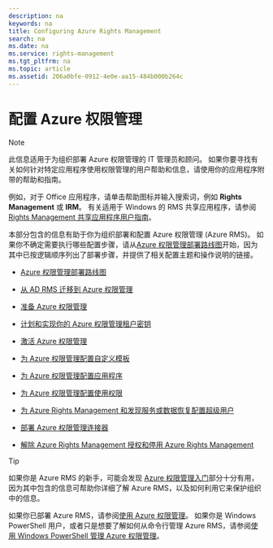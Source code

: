 ```yaml
---
description: na
keywords: na
title: Configuring Azure Rights Management
search: na
ms.date: na
ms.service: rights-management
ms.tgt_pltfrm: na
ms.topic: article
ms.assetid: 206a0bfe-0912-4e0e-aa15-484b000b264c
---
```

# 配置 Azure 权限管理
> [!NOTE]
> 此信息适用于为组织部署 Azure 权限管理的 IT 管理员和顾问。 如果你要寻找有关如何针对特定应用程序使用权限管理的用户帮助和信息，请使用你的应用程序附带的帮助和指南。
> 
> 例如，对于 Office 应用程序，请单击帮助图标并输入搜索词，例如 **Rights Management** 或 **IRM**。 有关适用于 Windows 的 RMS 共享应用程序，请参阅 [Rights Management 共享应用程序用户指南](http://technet.microsoft.com/library/dn339006.aspx)。

本部分包含的信息有助于你为组织部署和配置 Azure 权限管理 (Azure RMS)。 如果你不确定需要执行哪些配置步骤，请从[Azure 权限管理部署路线图](../Topic/Azure_Rights_Management_Deployment_Roadmap.md)开始，因为其中已按逻辑顺序列出了部署步骤，并提供了相关配置主题和操作说明的链接。

-   [Azure 权限管理部署路线图](../Topic/Azure_Rights_Management_Deployment_Roadmap.md)

-   [从 AD RMS 迁移到 Azure 权限管理](../Topic/Migrating_from_AD_RMS_to_Azure_Rights_Management.md)

-   [准备 Azure 权限管理](../Topic/Preparing_for_Azure_Rights_Management.md)

-   [计划和实现你的 Azure 权限管理租户密钥](../Topic/Planning_and_Implementing_Your_Azure_Rights_Management_Tenant_Key.md)

-   [激活 Azure 权限管理](../Topic/Activating_Azure_Rights_Management.md)

-   [为 Azure 权限管理配置自定义模板](../Topic/Configuring_Custom_Templates_for_Azure_Rights_Management.md)

-   [为 Azure 权限管理配置应用程序](../Topic/Configuring_Applications_for_Azure_Rights_Management.md)

-   [为 Azure 权限管理配置使用权限](../Topic/Configuring_Usage_Rights_for_Azure_Rights_Management.md)

-   [为 Azure Rights Management 和发现服务或数据恢复配置超级用户](../Topic/Configuring_Super_Users_for_Azure_Rights_Management_and_Discovery_Services_or_Data_Recovery.md)

-   [部署 Azure 权限管理连接器](../Topic/Deploying_the_Azure_Rights_Management_Connector.md)

-   [解除 Azure Rights Management 授权和停用 Azure Rights Management](../Topic/Decommissioning_and_Deactivating_Azure_Rights_Management.md)

> [!TIP]
> 如果你是 Azure RMS 的新手，可能会发现 [Azure 权限管理入门](../Topic/Getting_Started_with_Azure_Rights_Management.md)部分十分有用，因为其中包含的信息可帮助你详细了解 Azure RMS，以及如何利用它来保护组织中的信息。
> 
> 如果你已部署 Azure RMS，请参阅[使用 Azure 权限管理](../Topic/Using_Azure_Rights_Management.md)。 如果你是 Windows PowerShell 用户，或者只是想要了解如何从命令行管理 Azure RMS，请参阅[使用 Windows PowerShell 管理 Azure 权限管理](../Topic/Administering_Azure_Rights_Management_by_Using_Windows_PowerShell.md)。

